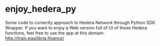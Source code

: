 # enjoy_hedera_py
Some code to correctly approach to Hedera Network through Python SDK Wrapper.
If you want to enjoy a Web version full of UI of these Hedera functions, feel free to use the app at this domain:
http://train.equilibria.finance/
